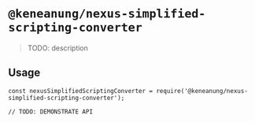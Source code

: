# `@keneanung/nexus-simplified-scripting-converter`

> TODO: description

## Usage

```
const nexusSimplifiedScriptingConverter = require('@keneanung/nexus-simplified-scripting-converter');

// TODO: DEMONSTRATE API
```

